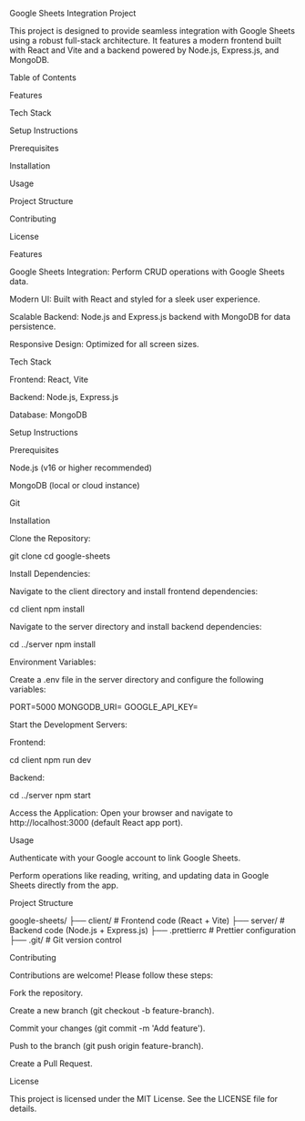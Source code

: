 Google Sheets Integration Project

This project is designed to provide seamless integration with Google Sheets using a robust full-stack architecture. It features a modern frontend built with React and Vite and a backend powered by Node.js, Express.js, and MongoDB.

Table of Contents

Features

Tech Stack

Setup Instructions

Prerequisites

Installation

Usage

Project Structure

Contributing

License

Features

Google Sheets Integration: Perform CRUD operations with Google Sheets data.

Modern UI: Built with React and styled for a sleek user experience.

Scalable Backend: Node.js and Express.js backend with MongoDB for data persistence.

Responsive Design: Optimized for all screen sizes.

Tech Stack

Frontend: React, Vite

Backend: Node.js, Express.js

Database: MongoDB

Setup Instructions

Prerequisites

Node.js (v16 or higher recommended)

MongoDB (local or cloud instance)

Git

Installation

Clone the Repository:

git clone <repository-url>
cd google-sheets

Install Dependencies:

Navigate to the client directory and install frontend dependencies:

cd client
npm install

Navigate to the server directory and install backend dependencies:

cd ../server
npm install

Environment Variables:

Create a .env file in the server directory and configure the following variables:

PORT=5000
MONGODB_URI=<your-mongodb-uri>
GOOGLE_API_KEY=<your-google-api-key>

Start the Development Servers:

Frontend:

cd client
npm run dev

Backend:

cd ../server
npm start

Access the Application:
Open your browser and navigate to http://localhost:3000 (default React app port).

Usage

Authenticate with your Google account to link Google Sheets.

Perform operations like reading, writing, and updating data in Google Sheets directly from the app.

Project Structure

google-sheets/
├── client/          # Frontend code (React + Vite)
├── server/          # Backend code (Node.js + Express.js)
├── .prettierrc      # Prettier configuration
├── .git/            # Git version control

Contributing

Contributions are welcome! Please follow these steps:

Fork the repository.

Create a new branch (git checkout -b feature-branch).

Commit your changes (git commit -m 'Add feature').

Push to the branch (git push origin feature-branch).

Create a Pull Request.

License

This project is licensed under the MIT License. See the LICENSE file for details.


